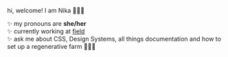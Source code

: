 hi, welcome!
I am Nika 👩🏻‍💻

✨ my pronouns are **she/her**\
✨ currently working at [field](https://field.inc)\
✨ ask me about CSS, Design Systems, all things documentation and how to set up a regenerative farm 👩🏻‍🌾
